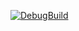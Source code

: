 [![DebugBuild](https://github.com/kase-haruto/CG2/actions/workflows/DebugBuild.yml/badge.svg)](https://github.com/kase-haruto/CG2/actions/workflows/DebugBuild.yml)
